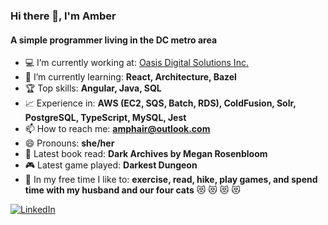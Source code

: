 ### Hi there 👋, I'm Amber
#### A simple programmer living in the DC metro area

- 💻 I’m currently working at: [Oasis Digital Solutions Inc.](https://oasisdigital.com/)
- 🌱 I’m currently learning: **React, Architecture, Bazel**
- 🏆 Top skills: **Angular, Java, SQL**
- 📈 Experience in: **AWS (EC2, SQS, Batch, RDS), ColdFusion, Solr, PostgreSQL, TypeScript, MySQL, Jest**
- 📫 How to reach me: **amphair@outlook.com**
- 😄 Pronouns: **she/her**
- 📕 Latest book read: **Dark Archives by Megan Rosenbloom**
- 🎮 Latest game played: **Darkest Dungeon**
- 🏃 In my free time I like to: **exercise, read, hike, play games, and spend time with my husband and our four cats** 😻 😻 😻 😻

 [![LinkedIn](https://img.shields.io/badge/-LinkedIn-61DAFB?style=flat&logo=LinkedIn&logoColor=white&color=0077B5)](https://www.linkedin.com/in/amberphair/)
